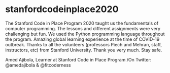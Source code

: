 # stanfordcodeinplace2020

The Stanford Code in Place Program 2020 taught us the fundamentals of computer programming. The lessons and different assignments were very challenging but fun. We used the Python programming language throughout the program. Amazing global learning experience at the time of COVID-19 outbreak. Thanks to all the volunteers (professors Piech and Mehran, staff, instructors, etc) from Stanford University. Thank you very much. Stay safe.

Amed Ajibola,
Learner at Stanford Code in Place Program
 /On Twitter: @amedajibola & @fitcoderness


